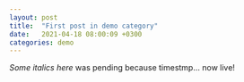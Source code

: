 ```yaml
---
layout: post
title:  "First post in demo category"
date:   2021-04-18 08:00:09 +0300
categories: demo
---
```


_Some italics here_ was pending because timestmp... now live!
